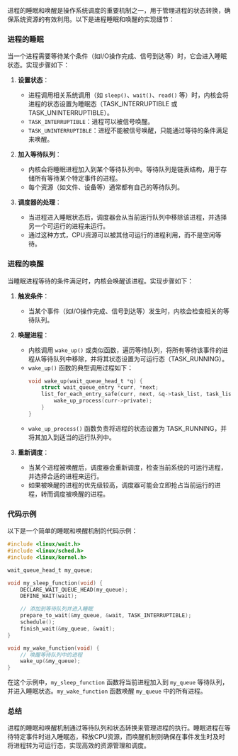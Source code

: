 进程的睡眠和唤醒是操作系统调度的重要机制之一，用于管理进程的状态转换，确保系统资源的有效利用。以下是进程睡眠和唤醒的实现细节：

### 进程的睡眠

当一个进程需要等待某个条件（如I/O操作完成、信号到达等）时，它会进入睡眠状态。实现步骤如下：

1. **设置状态**：
    - 进程调用相关系统调用（如 `sleep()`、`wait()`、`read()` 等）时，内核会将进程的状态设置为睡眠态（TASK_INTERRUPTIBLE 或 TASK_UNINTERRUPTIBLE）。
    - `TASK_INTERRUPTIBLE`：进程可以被信号唤醒。
    - `TASK_UNINTERRUPTIBLE`：进程不能被信号唤醒，只能通过等待的条件满足来唤醒。

2. **加入等待队列**：
    - 内核会将睡眠进程加入到某个等待队列中。等待队列是链表结构，用于存储所有等待某个特定事件的进程。
    - 每个资源（如文件、设备等）通常都有自己的等待队列。

3. **调度器的处理**：
    - 当进程进入睡眠状态后，调度器会从当前运行队列中移除该进程，并选择另一个可运行的进程来运行。
    - 通过这种方式，CPU资源可以被其他可运行的进程利用，而不是空闲等待。

### 进程的唤醒

当睡眠进程等待的条件满足时，内核会唤醒该进程。实现步骤如下：

1. **触发条件**：
    - 当某个事件（如I/O操作完成、信号到达等）发生时，内核会检查相关的等待队列。

2. **唤醒进程**：
    - 内核调用 `wake_up()` 或类似函数，遍历等待队列，将所有等待该事件的进程从等待队列中移除，并将其状态设置为可运行态（TASK_RUNNING）。
    - `wake_up()` 函数的典型调用过程如下：
      ```c
      void wake_up(wait_queue_head_t *q) {
          struct wait_queue_entry *curr, *next;
          list_for_each_entry_safe(curr, next, &q->task_list, task_list) {
              wake_up_process(curr->private);
          }
      }
      ```
    - `wake_up_process()` 函数负责将进程的状态设置为 TASK_RUNNING，并将其加入到适当的运行队列中。

3. **重新调度**：
    - 当某个进程被唤醒后，调度器会重新调度，检查当前系统的可运行进程，并选择合适的进程来运行。
    - 如果被唤醒的进程的优先级较高，调度器可能会立即抢占当前运行的进程，转而调度被唤醒的进程。

### 代码示例

以下是一个简单的睡眠和唤醒机制的代码示例：

```c
#include <linux/wait.h>
#include <linux/sched.h>
#include <linux/kernel.h>

wait_queue_head_t my_queue;

void my_sleep_function(void) {
    DECLARE_WAIT_QUEUE_HEAD(my_queue);
    DEFINE_WAIT(wait);

    // 添加到等待队列并进入睡眠
    prepare_to_wait(&my_queue, &wait, TASK_INTERRUPTIBLE);
    schedule();
    finish_wait(&my_queue, &wait);
}

void my_wake_function(void) {
    // 唤醒等待队列中的进程
    wake_up(&my_queue);
}
```

在这个示例中，`my_sleep_function` 函数将当前进程加入到 `my_queue` 等待队列，并进入睡眠状态。`my_wake_function` 函数唤醒 `my_queue` 中的所有进程。

### 总结

进程的睡眠和唤醒机制通过等待队列和状态转换来管理进程的执行。睡眠进程在等待特定事件时进入睡眠态，释放CPU资源，而唤醒机制则确保在事件发生时及时将进程转为可运行态，实现高效的资源管理和调度。